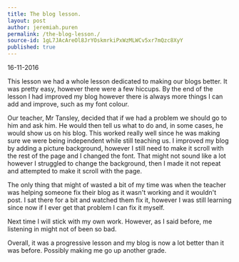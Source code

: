 ```yaml
---
title: The blog lesson.
layout: post
author: jeremiah.puren
permalink: /the-blog-lesson./
source-id: 1gL7JAcAreOl8JrYOskmrkiPxWzMLWCv5xr7mQzc8XyY
published: true
---
```

16-11-2016

This lesson we had a whole lesson dedicated to making our blogs better. It was pretty easy, however there were a few hiccups. By the end of the lesson I had improved my blog however there is always more things I can add and improve, such as my font colour. 

Our teacher, Mr Tansley, decided that if we had a problem we should go to him and ask him. He would then tell us what to do and, in some cases, he would show us on his blog. This worked really well since he was making sure we were being independent while still teaching us. I improved my blog by adding a picture background, however I still need to make it scroll with the rest of the page and I changed the font. That might not sound like a lot however I struggled to change the background, then I made it not repeat and attempted to make it scroll with the page.

The only thing that might of wasted a bit of my time was when the teacher was helping someone fix their blog as it wasn't working and it wouldn't post. I sat there for a bit and watched them fix it, however I was still learning since now if I ever get that problem I can fix it myself.

Next time I will stick with my own work. However, as I said before, me listening in might not of been so bad. 

Overall, it was a progressive lesson and my blog is now a lot better than it was before. Possibly making me go up another grade.

